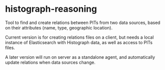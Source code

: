# histograph-reasoning

Tool to find and create relations between PITs from two data sources, based on their attributes (name, type, geographic location).

Current version is for creating relations files on a client, but needs a local instance of Elasticsearch with Histograph data, as well as access to PITs files.

A later version will run on server as a standalone agent, and automatically update relations when data sources change.
